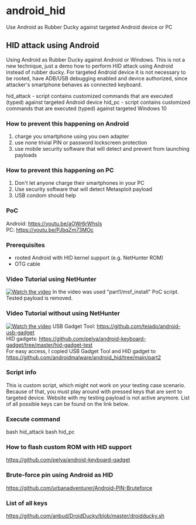 # android_hid
Use Android as Rubber Ducky against targeted Android device or PC

## HID attack using Android

Using Android as Rubber Ducky against Android or Windows. This is not a new technique, just a demo how to perform HID attack using Android instead of rubber ducky. For targeted Android device it is not necessary to be rooted, have ADB/USB debugging enabled and device authorized, since attacker's smartphone behaves as connected keyboard. 

hid_attack - script contains customized commands that are executed (typed) against targeted Android device
hid_pc - script contains customized commands that are executed (typed) against targeted Windows 10

### How to prevent this happening on Android
1) charge you smartphone using you own adapter
2) use none trivial PIN or password lockscreen protection
3) use mobile security software that will detect and prevent from launching payloads

### How to prevent this happening on PC
1) Don't let anyone charge their smartphones in your PC
2) Use security software that will detect Metasploit payload
3) USB condom should help

### PoC
Android: https://youtu.be/aOWr6rWhsIs </br>
PC: https://youtu.be/PJbqZm73MOc

### Prerequisites
- rooted Android with HID kernel support (e.g. NetHunter ROM)
- OTG cable

### Video Tutorial using NetHunter
[![Watch the video](https://i.ibb.co/m0Ng2bc/thumbnail2.png)](https://youtu.be/bYfict-752k)
In the video was used "part1/msf_install" PoC script. Tested payload is removed.

### Video Tutorial without using NetHunter
[![Watch the video](https://i.ibb.co/yYv4gkK/Social-Media-Conference-You-Tube-Thumbnail.png)](https://youtu.be/Mek9DMGy8os)
USB Gadget Tool: https://github.com/tejado/android-usb-gadget </br>
HID gadgets: https://github.com/pelya/android-keyboard-gadget/tree/master/hid-gadget-test </br>
For easy access, I copied USB Gadget Tool and HID gadget to https://github.com/androidmalware/android_hid/tree/main/part2 </br>



### Script info
This is custom script, which might not work on your testing case scenario. Because of that, you must play around with pressed keys that are sent to targeted device. Website with my testing payload is not active anymore. List of all possible keys can be found on the link below.

### Execute command
bash hid_attack
bash hid_pc

### How to flash custom ROM with HID support
https://github.com/pelya/android-keyboard-gadget

### Brute-force pin using Android as HID
https://github.com/urbanadventurer/Android-PIN-Bruteforce

### List of all keys
https://github.com/anbud/DroidDucky/blob/master/droidducky.sh
